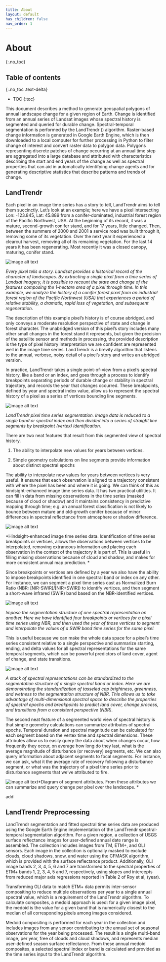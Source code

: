 ```yaml
---
title: About
layout: default
has_children: false
nav_order: 1
---
```


# About
{:.no_toc}

## Table of contents
{:.no_toc .text-delta}

* TOC
{:toc}

This document describes a method to generate geospatial polygons of annual landscape change for a given region of Earth. Change is identified from an annual series of Landsat images whose spectral history is segmented and queried for durable change. Spectral-temporal segmentation is performed by the LandTrendr () algorithm. Raster-based change information is generated in Google Earth Engine, which is then downloaded to a local computer for further processing in Python to filter change of interest and convert raster data to polygon data. Polygons representing discrete patches of change occurring at an annual time step are aggregated into a large database and attributed with characteristics describing the start and end years of the change as well as spectral properties that can aid in automatically identifying change agents and for generating descriptive statistics that describe patterns and trends of change.

## LandTrendr

Each pixel in an image time series has a story to tell, LandTrendr aims to tell them succinctly. Let’s look at an example; here we have a pixel intersecting Lon: -123.845, Lat: 45.889 from a conifer-dominated, industrial forest region of the Pacific Northwest, USA. At the beginning of its record, it was a mature, second-growth conifer stand, and for 17 years, little changed. Then, between the summers of 2000 and 2001 a service road was built through it, removing some of its vegetation. Over the next year it experienced a clearcut harvest, removing all of its remaining vegetation. For the last 14 years it has been regenerating. Most recently it was a closed canopy, maturing, conifer stand.

![image alt text](image_0.jpg)

*Every pixel tells a story. Landsat provides a historical record of the character of landscapes. By extracting a single pixel from a time series of Landsat imagery, it is possible to recount the state and change of the features composing the 1-hectare area of a pixel through time. In this example, we analyze the history of a conifer forest pixel from an industrial forest region of the Pacific Northwest (USA) that experiences a period of relative stability, a dramatic, rapid loss of vegetation, and subsequent regeneration.* 

The description of this example pixel’s history is of course abridged, and only conveys a moderate resolution perspective of state and change in forest character. The unabridged version of this pixel’s story includes many other small changes in the forest stand it represents, but given the precision of the satellite sensor and methods in processing, the provided description is the type of pixel history interpretation we are confident are represented well in the image time series. LandTrendr is a brevity algorithm that listens to the annual, verbose, noisy detail of a pixel’s story and writes an abridged version.

In practice, LandTrendr takes a single point-of-view from a pixel’s spectral history, like a band or an index, and goes through a process to identify breakpoints separating periods of durable change or stability in spectral trajectory, and records the year that changes occurred. These breakpoints, defined by year and spectral index value, allow us to represent the spectral history of a pixel as a series of vertices bounding line segments.

![image alt text](image_1.png)

*LandTrendr pixel time series segmentation. Image data is reduced to a single band or spectral index and then divided into a series of straight line segments by breakpoint (vertex) identification.*

There are two neat features that result from this segmented view of spectral history.

1. The ability to interpolate new values for years between vertices.

2. Simple geometry calculations on line segments provide information about distinct spectral epochs

The ability to interpolate new values for years between vertices is very useful. It ensures that each observation is aligned to a trajectory consistent with where the pixel has been and where it is going. We can think of this as hindsight-enhanced image time series data. It has two practical utilities. It can fill in data from missing observations in the time series (masked because of cloud or shadow) and it maintains consistency in predictive mapping through time; e.g. an annual forest classification is not likely to bounce between mature and old-growth conifer because of minor differences in spectral reflectance from atmosphere or shadow difference.

![image alt text](image_2.png)

*Hindsight-enhanced image time series data. Identification of time series breakpoints or vertices, allows the observations between vertices to be interpolated, removing extraneous information and placing each observation in the context of the trajectory it is part of. This is useful in filling missing observations because of cloud and shadow, and makes for more consistent annual map prediction. *

Since breakpoints or vertices are defined by a year we also have the ability to impose breakpoints identified in one spectral band or index on any other. For instance, we can segment a pixel time series cast as Normalized Burn Ratio (NBR: [NIR-SWIR]/[NIR+SWIR]) to identify vertices, and then segment a short-wave infrared (SWIR) band based on the NBR-identified vertices.

![image alt text](image_3.png)

*Impose the segmentation structure of one spectral representation on another. Here we have identified four breakpoints or vertices for a pixel time series using NBR, and then used the year of those vertices to segment and interpolate the values of a SWIR band time series for the same pixel.* 

This is useful because we can make the whole data space for a pixel’s time series consistent relative to a single perspective and summarize starting, ending, and delta values for all spectral representations for the same temporal segments, which can be powerful predictors of land cover, agent of change, and state transitions.

![image alt text](image_4.png)

*A stack of spectral representations can be standardized to the segmentation structure of a single spectral band or index. Here we are demonstrating the standardization of tasseled cap brightness, greenness, and wetness to the segmentation structure of NBR. This allows us to take advantage of multi-dimensional spectral space to describe the properties of spectral epochs and breakpoints to predict land cover, change process, and transitions from a consistent perspective (NBR).* 

The second neat feature of a segmented world view of spectral history is that simple geometry calculations can summarize attributes of spectral epochs. Temporal duration and spectral magnitude can be calculated for each segment based on the vertex time and spectral dimensions. These attributes allow us to easily query the data about when changes occur, how frequently they occur, on average how long do they last, what is the average magnitude of disturbance (or recovery) segments, etc. We can also query information about adjacent segments to focal segments. For instance, we can ask, what it the average rate of recovery following a disturbance segment, or what was the trajectory of a pixel time series prior to disturbance segments that we’ve attributed to fire.

![image alt text](image_5.png)*Diagram of segment attributes. From these attributes we can summarize and query change per pixel over the landscape. *

add

## LandTrendr Preprocessing

LandTrendr segmentation and fitted spectral time series data are produced using the Google Earth Engine implementation of the LandTrendr spectral-temporal segmentation algorithm. For a given region, a collection of USGS surface reflectance images for user-defined annual date range is assembled. The collection includes images from TM, ETM+, and OLI sensors. Each image in the collection is optionally masked to exclude clouds, cloud shadows, snow, and water using the CFMASK algorithm, which is provided with the surface reflectance product. Additionally, OLI image bands 2, 3, 4, 5, 6 and 7 are transformed to the spectral properties of ETM+ bands 1, 2, 3, 4, 5 and 7, respectively, using slopes and intercepts from reduced major axis regressions reported in Table 2 of Roy et al, (year).

Transforming OLI data to match ETM+ data permits inter-sensor compositing to reduce multiple observations per year to a single annual spectral value, which is a requirement of the LandTrendr algorithm. To calculate composites, a medoid approach is used: for a given image pixel, the medoid is the value for a given band that is numerically closest to the median of all corresponding pixels among images considered.

Medoid compositing is performed for each year in the collection and includes images from any sensor contributing to the annual set of seasonal observations for the year being processed. The result is a single multi-band image, per year, free of clouds and cloud shadows, and represents median user-defined season surface reflectance. From these annual medoid composites, a selected spectral index or band is calculated and provided as the time series input to the LandTrendr algorithm.
